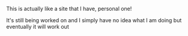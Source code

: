 This is actually like a site that I have, personal one! 

It's still being worked on and I simply have no idea what I am doing but eventually it will work out